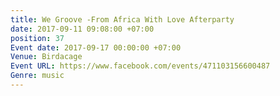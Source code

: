 ```yaml
---
title: We Groove -From Africa With Love Afterparty
date: 2017-09-11 09:08:00 +07:00
position: 37
Event date: 2017-09-17 00:00:00 +07:00
Venue: Birdacage
Event URL: https://www.facebook.com/events/471103156600487
Genre: music
---
```


